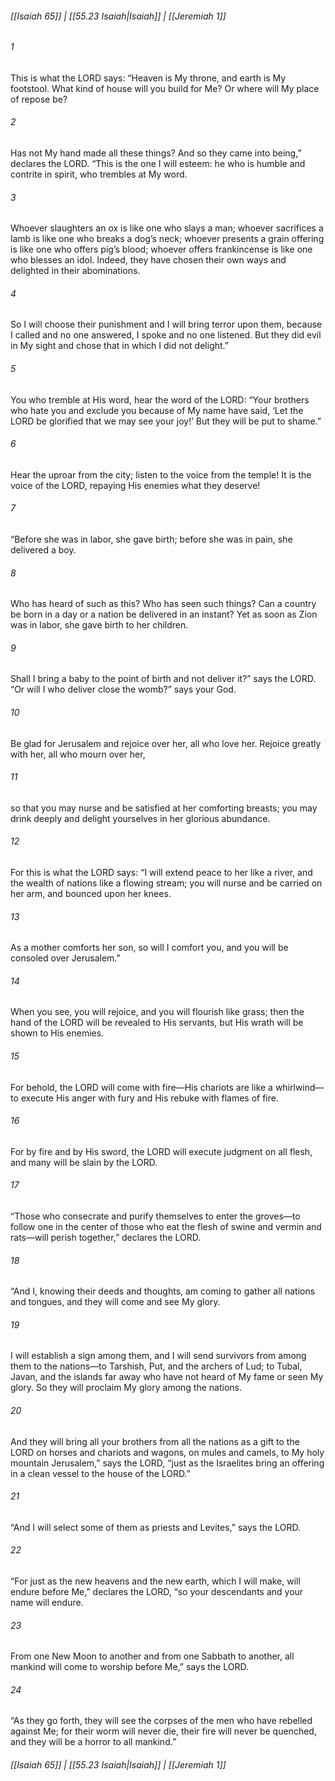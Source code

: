 
###### [[Isaiah 65]] | [[55.23 Isaiah|Isaiah]] | [[Jeremiah 1]]

###### 1
This is what the LORD says: “Heaven is My throne, and earth is My footstool. What kind of house will you build for Me? Or where will My place of repose be?
###### 2
Has not My hand made all these things? And so they came into being,” declares the LORD. “This is the one I will esteem: he who is humble and contrite in spirit, who trembles at My word.
###### 3
Whoever slaughters an ox is like one who slays a man; whoever sacrifices a lamb is like one who breaks a dog’s neck; whoever presents a grain offering is like one who offers pig’s blood; whoever offers frankincense is like one who blesses an idol. Indeed, they have chosen their own ways and delighted in their abominations.
###### 4
So I will choose their punishment and I will bring terror upon them, because I called and no one answered, I spoke and no one listened. But they did evil in My sight and chose that in which I did not delight.”
###### 5
You who tremble at His word, hear the word of the LORD: “Your brothers who hate you and exclude you because of My name have said, ‘Let the LORD be glorified that we may see your joy!’ But they will be put to shame.”
###### 6
Hear the uproar from the city; listen to the voice from the temple! It is the voice of the LORD, repaying His enemies what they deserve!
###### 7
“Before she was in labor, she gave birth; before she was in pain, she delivered a boy.
###### 8
Who has heard of such as this? Who has seen such things? Can a country be born in a day or a nation be delivered in an instant? Yet as soon as Zion was in labor, she gave birth to her children.
###### 9
Shall I bring a baby to the point of birth and not deliver it?” says the LORD. “Or will I who deliver close the womb?” says your God.
###### 10
Be glad for Jerusalem and rejoice over her, all who love her. Rejoice greatly with her, all who mourn over her,
###### 11
so that you may nurse and be satisfied at her comforting breasts; you may drink deeply and delight yourselves in her glorious abundance.
###### 12
For this is what the LORD says: “I will extend peace to her like a river, and the wealth of nations like a flowing stream; you will nurse and be carried on her arm, and bounced upon her knees.
###### 13
As a mother comforts her son, so will I comfort you, and you will be consoled over Jerusalem.”
###### 14
When you see, you will rejoice, and you will flourish like grass; then the hand of the LORD will be revealed to His servants, but His wrath will be shown to His enemies.
###### 15
For behold, the LORD will come with fire—His chariots are like a whirlwind—to execute His anger with fury and His rebuke with flames of fire.
###### 16
For by fire and by His sword, the LORD will execute judgment on all flesh, and many will be slain by the LORD.
###### 17
“Those who consecrate and purify themselves to enter the groves—to follow one in the center of those who eat the flesh of swine and vermin and rats—will perish together,” declares the LORD.
###### 18
“And I, knowing their deeds and thoughts, am coming to gather all nations and tongues, and they will come and see My glory.
###### 19
I will establish a sign among them, and I will send survivors from among them to the nations—to Tarshish, Put, and the archers of Lud; to Tubal, Javan, and the islands far away who have not heard of My fame or seen My glory. So they will proclaim My glory among the nations.
###### 20
And they will bring all your brothers from all the nations as a gift to the LORD on horses and chariots and wagons, on mules and camels, to My holy mountain Jerusalem,” says the LORD, “just as the Israelites bring an offering in a clean vessel to the house of the LORD.”
###### 21
“And I will select some of them as priests and Levites,” says the LORD.
###### 22
“For just as the new heavens and the new earth, which I will make, will endure before Me,” declares the LORD, “so your descendants and your name will endure.
###### 23
From one New Moon to another and from one Sabbath to another, all mankind will come to worship before Me,” says the LORD.
###### 24
“As they go forth, they will see the corpses of the men who have rebelled against Me; for their worm will never die, their fire will never be quenched, and they will be a horror to all mankind.”

###### [[Isaiah 65]] | [[55.23 Isaiah|Isaiah]] | [[Jeremiah 1]]
